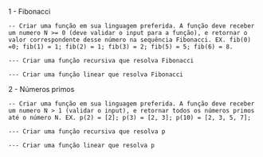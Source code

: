 1 - Fibonacci

    -- Criar uma função em sua linguagem preferida. A função deve receber um numero N >= 0 (deve validar o input para a função), e retornar o valor correspondente desse número na sequência Fibonacci. EX. fib(0) =0; fib(1) = 1; fib(2) = 1; fib(3) = 2; fib(5) = 5; fib(6) = 8.

    --- Criar uma função recursiva que resolva Fibonacci

    --- Criar uma função linear que resolva Fibonacci

2 - Números primos

    -- Criar uma função em sua linguagem preferida. A função deve receber um numero N > 1 (validar o input), e retornar todos os números primos até o número N. EX. p(2) = [2]; p(3) = [2, 3]; p(10) = [2, 3, 5, 7];

    --- Criar uma função recursiva que resolva p

    --- Criar uma função linear que resolva p
